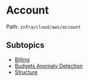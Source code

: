 # Account

Path: `infra/cloud/aws/account`

## Subtopics
- [Billing](./billing/README.md)
- [Budgets Anomaly Detection](./budgets_anomaly_detection/README.md)
- [Structure](./structure/README.md)

